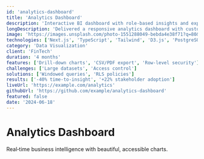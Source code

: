 ```yaml
---
id: 'analytics-dashboard'
title: 'Analytics Dashboard'
description: 'Interactive BI dashboard with role‑based insights and exports'
longDescription: 'Delivered a responsive analytics dashboard with custom charts, drill‑downs, scheduled reports, and data governance controls.'
image: 'https://images.unsplash.com/photo-1551288049-bebda4e38f71?q=80&w=1600&auto=format&fit=crop'
technologies: ['Next.js', 'TypeScript', 'Tailwind', 'D3.js', 'PostgreSQL']
category: 'Data Visualization'
client: 'FinTech'
duration: '4 months'
features: ['Drill‑down charts', 'CSV/PDF export', 'Row‑level security']
challenges: ['Large datasets', 'Access control']
solutions: ['Windowed queries', 'RLS policies']
results: ['-40% time‑to‑insight', '+22% stakeholder adoption']
liveUrl: 'https://example.com/analytics'
githubUrl: 'https://github.com/example/analytics-dashboard'
featured: false
date: '2024-06-18'
---
```


# Analytics Dashboard

Real‑time business intelligence with beautiful, accessible charts.



